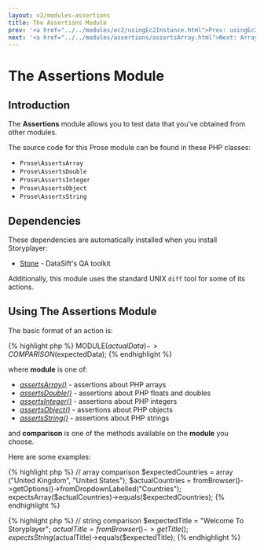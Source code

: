 ```yaml
---
layout: v2/modules-assertions
title: The Assertions Module
prev: '<a href="../../modules/ec2/usingEc2Instance.html">Prev: usingEc2Instance()</a>'
next: '<a href="../../modules/assertions/assertsArray.html">Next: Array Assertions</a>'
---
```


# The Assertions Module

## Introduction

The __Assertions__ module allows you to test data that you've obtained from other modules.

The source code for this Prose module can be found in these PHP classes:

* `Prose\AssertsArray`
* `Prose\AssertsDouble`
* `Prose\AssertsInteger`
* `Prose\AssertsObject`
* `Prose\AssertsString`

## Dependencies

These dependencies are automatically installed when you install Storyplayer:

* [Stone](https://github.com/datasift/Stone) - DataSift's QA toolkit

Additionally, this module uses the standard UNIX `diff` tool for some of its actions.

## Using The Assertions Module

The basic format of an action is:

{% highlight php %}
MODULE($actualData)->COMPARISON($expectedData);
{% endhighlight %}

where __module__ is one of:

* _[assertsArray()](assertsArray.html)_ - assertions about PHP arrays
* _[assertsDouble()](assertsDouble.html)_ - assertions about PHP floats and doubles
* _[assertsInteger()](assertsInteger.html)_ - assertions about PHP integers
* _[assertsObject()](assertsObject.html)_ - assertions about PHP objects
* _[assertsString()](assertsString.html)_ - assertions about PHP strings

and __comparison__ is one of the methods available on the __module__ you choose.

Here are some examples:

{% highlight php %}
// array comparison
$expectedCountries = array ("United Kingdom", "United States");
$actualCountries = fromBrowser()->getOptions()->fromDropdownLabelled("Countries");
expectsArray($actualCountries)->equals($expectedCountries);
{% endhighlight %}

{% highlight php %}
// string comparison
$expectedTitle = "Welcome To Storyplayer";
$actualTitle = fromBrowser()->getTitle();
expectsString($actualTitle)->equals($expectedTitle);
{% endhighlight %}